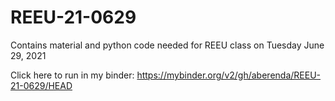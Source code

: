 # REEU-21-0629

Contains material and python code needed for REEU class on Tuesday June 29, 2021

Click here to run in my binder:
https://mybinder.org/v2/gh/aberenda/REEU-21-0629/HEAD
